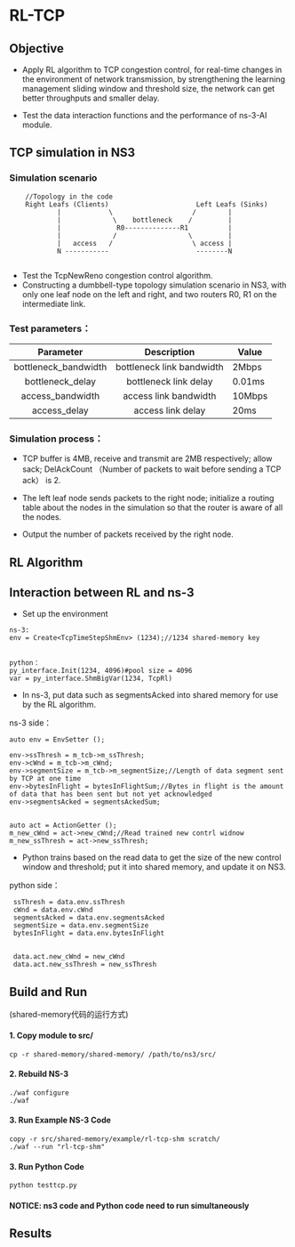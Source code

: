 # RL-TCP

## Objective

- Apply RL algorithm to TCP congestion control, for real-time changes in the environment of network transmission, by strengthening the learning management sliding window and threshold size, the network can get better throughputs and smaller delay.

- Test the data interaction functions and the performance of ns-3-AI module.

## TCP simulation in NS3


### Simulation scenario

```
    //Topology in the code
    Right Leafs (Clients)                      Left Leafs (Sinks)
            |            \                    /        |
            |             \    bottleneck    /         |
            |              R0--------------R1          |
            |             /                  \         |
            |   access   /                    \ access |
            N -----------                      --------N
            
```

- Test the TcpNewReno congestion control algorithm.
- Constructing a dumbbell-type topology simulation scenario in NS3, with only one leaf node on the left and right, and two routers R0, R1 on the intermediate link.

### Test parameters：

|      Parameter       |        Description        | Value  |
| :------------------: | :-----------------------: | ------ |
| bottleneck_bandwidth | bottleneck link bandwidth | 2Mbps  |
|   bottleneck_delay   |  bottleneck link  delay   | 0.01ms |
|   access_bandwidth   |   access link bandwidth   | 10Mbps |
|     access_delay     |     access link delay     | 20ms   |

### Simulation process：

- TCP buffer is 4MB, receive and transmit are 2MB respectively; allow sack; DelAckCount （Number of packets to wait before sending a TCP ack） is 2.

- The left leaf node sends  packets to the right node; initialize a routing table about the nodes in the simulation so that the router is aware of all the nodes.

-  Output the number of packets received by the right node.





## RL Algorithm





## Interaction between RL and ns-3


- Set up the environment

```
ns-3:
env = Create<TcpTimeStepShmEnv> (1234);//1234 shared-memory key


python：
py_interface.Init(1234, 4096)#pool size = 4096
var = py_interface.ShmBigVar(1234, TcpRl)
```



- In ns-3, put data such as segmentsAcked into shared memory for use by the RL algorithm.

ns-3 side：

```
auto env = EnvSetter ();

env->ssThresh = m_tcb->m_ssThresh;
env->cWnd = m_tcb->m_cWnd;
env->segmentSize = m_tcb->m_segmentSize;//Length of data segment sent by TCP at one time
env->bytesInFlight = bytesInFlightSum;//Bytes in flight is the amount of data that has been sent but not yet acknowledged
env->segmentsAcked = segmentsAckedSum;


auto act = ActionGetter ();
m_new_cWnd = act->new_cWnd;//Read trained new contrl widnow
m_new_ssThresh = act->new_ssThresh;
```



- Python trains based on the read data to get the size of the new control window and threshold; put it into shared memory, and update it on NS3.

python  side：

```
 ssThresh = data.env.ssThresh
 cWnd = data.env.cWnd
 segmentsAcked = data.env.segmentsAcked
 segmentSize = data.env.segmentSize
 bytesInFlight = data.env.bytesInFlight
 
 
 data.act.new_cWnd = new_cWnd
 data.act.new_ssThresh = new_ssThresh
```



## Build and Run

(shared-memory代码的运行方式)

#### 1. Copy module to src/

```
cp -r shared-memory/shared-memory/ /path/to/ns3/src/
```

#### 2. Rebuild NS-3

```
./waf configure
./waf
```

#### 3. Run Example NS-3 Code

```
copy -r src/shared-memory/example/rl-tcp-shm scratch/
./waf --run "rl-tcp-shm"
```

#### 3. Run Python Code

```python
python testtcp.py
```

#### NOTICE: ns3 code and Python code need to run simultaneously



## Results
